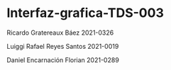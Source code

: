 # Interfaz-grafica-TDS-003

Ricardo Gratereaux Báez 
2021-0326

Luiggi Rafael Reyes Santos
2021-0019

Daniel Encarnación Florian 
2021-0289
